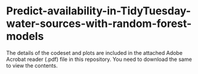 # Predict-availability-in-TidyTuesday-water-sources-with-random-forest-models

The details of the codeset and plots are included in the attached Adobe Acrobat reader (.pdf) file in this repository. 
You need to download the same to view the contents.
